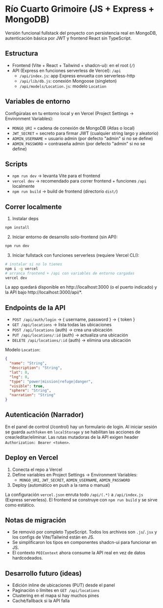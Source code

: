 # Río Cuarto Grimoire (JS + Express + MongoDB)

Versión funcional fullstack del proyecto con persistencia real en MongoDB, autenticación básica por JWT y frontend React sin TypeScript.

## Estructura

- Frontend (Vite + React + Tailwind + shadcn-ui): en el root (`/`)
- API (Express en funciones serverless de Vercel): `/api`
  - `/api/index.js`: app Express envuelta con serverless-http
  - `/api/lib/db.js`: conexión Mongoose (singleton)
  - `/api/models/Location.js`: modelo `Location`

## Variables de entorno

Configúralas en tu entorno local y en Vercel (Project Settings → Environment Variables):

- `MONGO_URI` = cadena de conexión de MongoDB (Atlas o local)
- `JWT_SECRET` = secreto para firmar JWT (cualquier string largo y aleatorio)
- `ADMIN_USERNAME` = usuario admin (por defecto "admin" si no se define)
- `ADMIN_PASSWORD` = contraseña admin (por defecto "admin" si no se define)

## Scripts

- `npm run dev` → levanta Vite para el frontend
- `vercel dev` → recomendado para correr frontend + funciones `/api` localmente
- `npm run build` → build de frontend (directorío `dist/`)

## Correr localmente

1) Instalar deps

```sh
npm install
```

2) Iniciar entorno de desarrollo solo-frontend (sin API):

```sh
npm run dev
```

3) Iniciar fullstack con funciones serverless (requiere Vercel CLI):

```sh
# instalar si no lo tienes
npm i -g vercel
# arranca frontend + /api con variables de entorno cargadas
vercel dev
```

La app quedará disponible en http://localhost:3000 (o el puerto indicado) y la API bajo http://localhost:3000/api/*.

## Endpoints de la API

- `POST /api/auth/login` → { username, password } → { token }
- `GET /api/locations` → lista todas las ubicaciones
- `POST /api/locations` (auth) → crea una ubicación
- `PUT /api/locations/:id` (auth) → actualiza una ubicación
- `DELETE /api/locations/:id` (auth) → elimina una ubicación

Modelo `Location`:

```json
{
  "name": "String",
  "description": "String",
  "lat": 0,
  "lng": 0,
  "type": "power|mission|refuge|danger",
  "visible": true,
  "sphere": "String",
  "narration": "String"
}
```

## Autenticación (Narrador)

En el panel de control (/control) hay un formulario de login. Al iniciar sesión se guarda `authToken` en `localStorage` y se habilitan las acciones de crear/editar/eliminar. Las rutas mutadoras de la API exigen header `Authorization: Bearer <token>`.

## Deploy en Vercel

1) Conecta el repo a Vercel
2) Define variables en Project Settings → Environment Variables:
   - `MONGO_URI`, `JWT_SECRET`, `ADMIN_USERNAME`, `ADMIN_PASSWORD`
3) Deploy (automático en push a la rama o manual)

La configuración `vercel.json` enruta todo `/api/(.*)` a `/api/index.js` (Express serverless). El frontend se construye con `npm run build` y se sirve como estático.

## Notas de migración

- Se removió por completo TypeScript. Todos los archivos son `.js`/`.jsx` y los configs de Vite/Tailwind están en JS.
- Se simplificaron los tipos en componentes shadcn-ui para funcionar en JS.
- El contexto `POIContext` ahora consume la API real en vez de datos hardcodeados.

## Desarrollo futuro (ideas)

- Edición inline de ubicaciones (PUT) desde el panel
- Paginación o límites en `GET /api/locations`
- Clustering en el mapa si hay muchos pines
- Caché/fallback si la API falla
